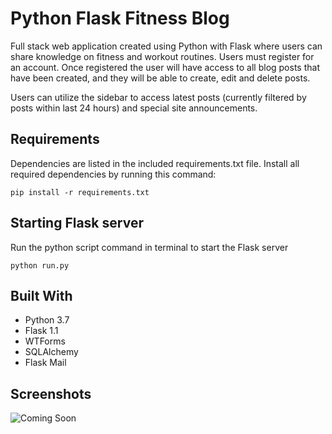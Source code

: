 # Python Flask Fitness Blog

Full stack web application created using Python with Flask where users can share knowledge on fitness and workout routines. Users must register for an account. Once registered the user will have access to all blog posts that have been created, and they will be able to create, edit and delete posts.

Users can utilize the sidebar to access latest posts (currently filtered by posts within last 24 hours) and special site announcements.

## Requirements

Dependencies are listed in the included requirements.txt file. Install all required dependencies by running this command:

```
pip install -r requirements.txt
```

## Starting Flask server

Run the python script command in terminal to start the Flask server

```
python run.py
```

## Built With

- Python 3.7
- Flask 1.1
- WTForms
- SQLAlchemy
- Flask Mail

## Screenshots

![Coming Soon](https://upload.wikimedia.org/wikipedia/commons/8/80/Comingsoon.png "Coming Soon")
